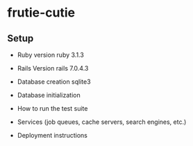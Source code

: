 # frutie-cutie

## Setup
* Ruby version
ruby 3.1.3

* Rails Version
rails 7.0.4.3

* Database creation
sqlite3


* Database initialization

* How to run the test suite

* Services (job queues, cache servers, search engines, etc.)

* Deployment instructions